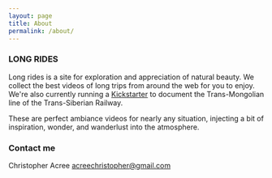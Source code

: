 ```yaml
---
layout: page
title: About
permalink: /about/
---
```


### LONG RIDES

Long rides is a site for exploration and appreciation of natural beauty. We collect the best videos of long trips from around the web for you to enjoy. We're also currently running a [Kickstarter](https://www.kickstarter.com/projects/267162915/long-video-of-the-trans-siberian-railway) to document the Trans-Mongolian line of the Trans-Siberian Railway. 

These are perfect ambiance videos for nearly any situation, injecting a bit of inspiration, wonder, and wanderlust into the atmosphere. 

### Contact me

Christopher Acree
[acreechristopher@gmail.com](mailto:acreechristopher@gmail.com)
